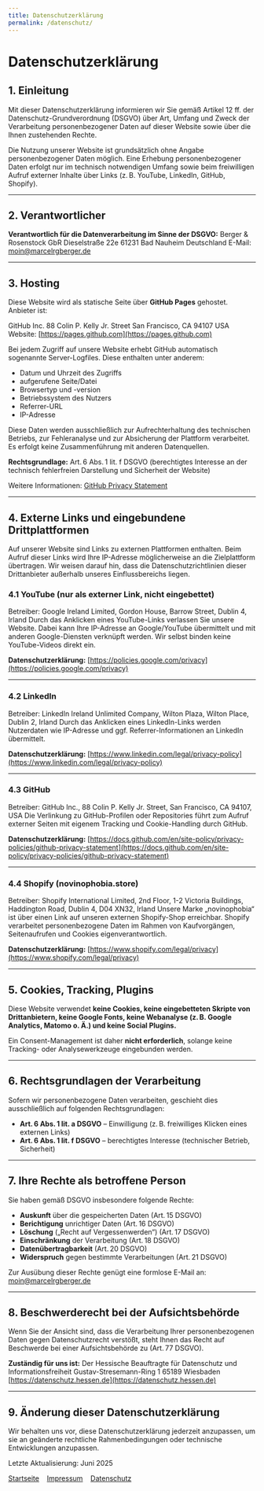 ```yaml
---
title: Datenschutzerklärung
permalink: /datenschutz/
---
```

# Datenschutzerklärung

## 1. Einleitung

Mit dieser Datenschutzerklärung informieren wir Sie gemäß Artikel 12 ff. der Datenschutz-Grundverordnung (DSGVO) über Art, Umfang und Zweck der Verarbeitung personenbezogener Daten auf dieser Website sowie über die Ihnen zustehenden Rechte.

Die Nutzung unserer Website ist grundsätzlich ohne Angabe personenbezogener Daten möglich. Eine Erhebung personenbezogener Daten erfolgt nur im technisch notwendigen Umfang sowie beim freiwilligen Aufruf externer Inhalte über Links (z. B. YouTube, LinkedIn, GitHub, Shopify).

---

## 2. Verantwortlicher

**Verantwortlich für die Datenverarbeitung im Sinne der DSGVO:**
Berger & Rosenstock GbR
Dieselstraße 22e
61231 Bad Nauheim
Deutschland
E-Mail: [moin@marcelrgberger.de](mailto:moin@marcelrgberger.de)

---

## 3. Hosting

Diese Website wird als statische Seite über **GitHub Pages** gehostet. Anbieter ist:

GitHub Inc.
88 Colin P. Kelly Jr. Street
San Francisco, CA 94107
USA
Website: [https://pages.github.com](https://pages.github.com)

Bei jedem Zugriff auf unsere Website erhebt GitHub automatisch sogenannte Server-Logfiles. Diese enthalten unter anderem:

- Datum und Uhrzeit des Zugriffs
- aufgerufene Seite/Datei
- Browsertyp und -version
- Betriebssystem des Nutzers
- Referrer-URL
- IP-Adresse

Diese Daten werden ausschließlich zur Aufrechterhaltung des technischen Betriebs, zur Fehleranalyse und zur Absicherung der Plattform verarbeitet. Es erfolgt keine Zusammenführung mit anderen Datenquellen.

**Rechtsgrundlage:** Art. 6 Abs. 1 lit. f DSGVO (berechtigtes Interesse an der technisch fehlerfreien Darstellung und Sicherheit der Website)

Weitere Informationen: [GitHub Privacy Statement](https://docs.github.com/en/site-policy/privacy-policies/github-privacy-statement)

---

## 4. Externe Links und eingebundene Drittplattformen

Auf unserer Website sind Links zu externen Plattformen enthalten. Beim Aufruf dieser Links wird Ihre IP-Adresse möglicherweise an die Zielplattform übertragen. Wir weisen darauf hin, dass die Datenschutzrichtlinien dieser Drittanbieter außerhalb unseres Einflussbereichs liegen.

### 4.1 YouTube (nur als externer Link, nicht eingebettet)

Betreiber: Google Ireland Limited, Gordon House, Barrow Street, Dublin 4, Irland
Durch das Anklicken eines YouTube-Links verlassen Sie unsere Website. Dabei kann Ihre IP-Adresse an Google/YouTube übermittelt und mit anderen Google-Diensten verknüpft werden. Wir selbst binden keine YouTube-Videos direkt ein.

**Datenschutzerklärung:** [https://policies.google.com/privacy](https://policies.google.com/privacy)

---

### 4.2 LinkedIn

Betreiber: LinkedIn Ireland Unlimited Company, Wilton Plaza, Wilton Place, Dublin 2, Irland
Durch das Anklicken eines LinkedIn-Links werden Nutzerdaten wie IP-Adresse und ggf. Referrer-Informationen an LinkedIn übermittelt.

**Datenschutzerklärung:** [https://www.linkedin.com/legal/privacy-policy](https://www.linkedin.com/legal/privacy-policy)

---

### 4.3 GitHub

Betreiber: GitHub Inc., 88 Colin P. Kelly Jr. Street, San Francisco, CA 94107, USA
Die Verlinkung zu GitHub-Profilen oder Repositories führt zum Aufruf externer Seiten mit eigenem Tracking und Cookie-Handling durch GitHub.

**Datenschutzerklärung:** [https://docs.github.com/en/site-policy/privacy-policies/github-privacy-statement](https://docs.github.com/en/site-policy/privacy-policies/github-privacy-statement)

---

### 4.4 Shopify (novinophobia.store)

Betreiber: Shopify International Limited, 2nd Floor, 1-2 Victoria Buildings, Haddington Road, Dublin 4, D04 XN32, Irland
Unsere Marke „novinophobia“ ist über einen Link auf unseren externen Shopify-Shop erreichbar. Shopify verarbeitet personenbezogene Daten im Rahmen von Kaufvorgängen, Seitenaufrufen und Cookies eigenverantwortlich.

**Datenschutzerklärung:** [https://www.shopify.com/legal/privacy](https://www.shopify.com/legal/privacy)

---

## 5. Cookies, Tracking, Plugins

Diese Website verwendet **keine Cookies, keine eingebetteten Skripte von Drittanbietern, keine Google Fonts, keine Webanalyse (z. B. Google Analytics, Matomo o. Ä.) und keine Social Plugins.**

Ein Consent-Management ist daher **nicht erforderlich**, solange keine Tracking- oder Analysewerkzeuge eingebunden werden.

---

## 6. Rechtsgrundlagen der Verarbeitung

Sofern wir personenbezogene Daten verarbeiten, geschieht dies ausschließlich auf folgenden Rechtsgrundlagen:

- **Art. 6 Abs. 1 lit. a DSGVO** – Einwilligung (z. B. freiwilliges Klicken eines externen Links)
- **Art. 6 Abs. 1 lit. f DSGVO** – berechtigtes Interesse (technischer Betrieb, Sicherheit)

---

## 7. Ihre Rechte als betroffene Person

Sie haben gemäß DSGVO insbesondere folgende Rechte:

- **Auskunft** über die gespeicherten Daten (Art. 15 DSGVO)
- **Berichtigung** unrichtiger Daten (Art. 16 DSGVO)
- **Löschung** („Recht auf Vergessenwerden“) (Art. 17 DSGVO)
- **Einschränkung** der Verarbeitung (Art. 18 DSGVO)
- **Datenübertragbarkeit** (Art. 20 DSGVO)
- **Widerspruch** gegen bestimmte Verarbeitungen (Art. 21 DSGVO)

Zur Ausübung dieser Rechte genügt eine formlose E-Mail an: [moin@marcelrgberger.de](mailto:moin@marcelrgberger.de)

---

## 8. Beschwerderecht bei der Aufsichtsbehörde

Wenn Sie der Ansicht sind, dass die Verarbeitung Ihrer personenbezogenen Daten gegen Datenschutzrecht verstößt, steht Ihnen das Recht auf Beschwerde bei einer Aufsichtsbehörde zu (Art. 77 DSGVO).

**Zuständig für uns ist:**
Der Hessische Beauftragte für Datenschutz und Informationsfreiheit
Gustav-Stresemann-Ring 1
65189 Wiesbaden
[https://datenschutz.hessen.de](https://datenschutz.hessen.de)

---

## 9. Änderung dieser Datenschutzerklärung

Wir behalten uns vor, diese Datenschutzerklärung jederzeit anzupassen, um sie an geänderte rechtliche Rahmenbedingungen oder technische Entwicklungen anzupassen.

Letzte Aktualisierung: Juni 2025

[Startseite](/)&nbsp;&nbsp;&nbsp;&nbsp;[Impressum](/impressum/)&nbsp;&nbsp;&nbsp;&nbsp;[Datenschutz](/datenschutz/)
